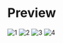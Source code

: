 # Preview
![1](https://github.com/user-attachments/assets/0957cd15-6259-4f77-9ba0-729c097564a4)
![2](https://github.com/user-attachments/assets/6be0f955-4811-4fb9-a170-f0b349c1799a)
![3](https://github.com/user-attachments/assets/9e42c9d9-7268-4501-8621-f67c45a8f93e)
![4](https://github.com/user-attachments/assets/62578642-f0cd-454f-a061-58f8ab5536b6)
